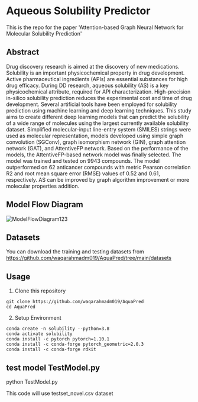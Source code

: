 # Aqueous Solubility Predictor
This is the repo for the paper 'Attention-based Graph Neural Network for Molecular Solubility Prediction'
## Abstract
Drug discovery research is aimed at the discovery of new medications. Solubility
is an important physicochemical property in drug development. Active pharmaceutical ingredients (APIs) are essential substances for high drug efficacy. During DD
research, aqueous solubility (AS) is a key physicochemical attribute, required for API
characterization. High-precision in-silico solubility prediction reduces the experimental cost and time of drug development. Several artificial tools have been employed
for solubility prediction using machine learning and deep learning techniques. This
study aims to create different deep learning models that can predict the solubility
of a wide range of molecules using the largest currently available solubility dataset.
Simplified molecular-input line-entry system (SMILES) strings were used as molecular representation, models developed using simple graph convolution (SGConv), graph isomorphism network (GIN), graph attention network (GAT), and AttentiveFP network. Based on the performance of the models, the AttentiveFP-based network model
was finally selected. The model was trained and tested on 9943 compounds. The
model outperformed on 62 anticancer compounds with metric Pearson correlation R2
and root mean square error (RMSE) values of 0.52 and 0.61, respectively. AS can be
improved by graph algorithm improvement or more molecular properties addition.

## Model Flow Diagram
![ModelFlowDiagram123](https://user-images.githubusercontent.com/8627287/202886059-3830a1e8-01c0-4b30-a7a1-51eef4f1b986.jpg)


## Datasets
You can download the training and testing datasets from 
https://github.com/waqarahmadm019/AquaPred/tree/main/datasets

## Usage
1. Clone this repository
```
git clone https://github.com/waqarahmadm019/AquaPred
cd AquaPred
```

2. Setup Environment
```
conda create -n solubility --python=3.8 
conda activate solubility 
conda install -c pytorch pytorch=1.10.1
conda install -c conda-forge pytorch_geometric=2.0.3 
conda install -c conda-forge rdkit 
```

## test model TestModel.py
python TestModel.py

This code will use testset_novel.csv dataset
